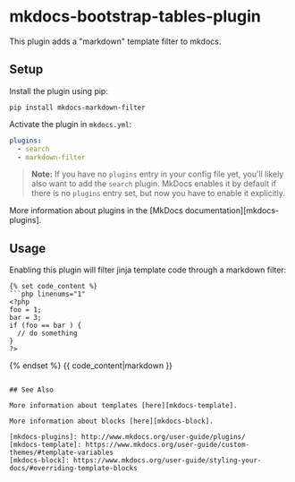 # mkdocs-bootstrap-tables-plugin

This plugin adds a "markdown" template filter to mkdocs.

## Setup

Install the plugin using pip:

`pip install mkdocs-markdown-filter`

Activate the plugin in `mkdocs.yml`:
```yaml
plugins:
  - search
  - markdown-filter
```

> **Note:** If you have no `plugins` entry in your config file yet, you'll likely also want to add the `search` plugin. MkDocs enables it by default if there is no `plugins` entry set, but now you have to enable it explicitly.

More information about plugins in the [MkDocs documentation][mkdocs-plugins].

## Usage

Enabling this plugin will filter jinja template code through a markdown filter:

```
{% set code_content %}
```php linenums="1"
<?php
foo = 1;
bar = 3;
if (foo == bar ) {
  // do something
}
?>
```
{% endset %}
{{ code_content|markdown }}
```

## See Also

More information about templates [here][mkdocs-template].

More information about blocks [here][mkdocs-block].

[mkdocs-plugins]: http://www.mkdocs.org/user-guide/plugins/
[mkdocs-template]: https://www.mkdocs.org/user-guide/custom-themes/#template-variables
[mkdocs-block]: https://www.mkdocs.org/user-guide/styling-your-docs/#overriding-template-blocks

